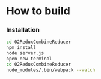 # How to build

### Installation

```sh
cd 02ReduxCombineReducer
npm install
node server.js
open new terminal
cd 02ReduxCombineReducer
node_modules/.bin/webpack --watch
```